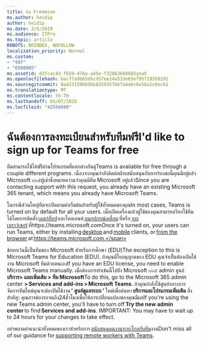 ```yaml
---
title: ทีม Freemium
ms.author: heidip
author: heidip
ms.date: 3/6/2019
ms.audience: ITPro
ms.topic: article
ROBOTS: NOINDEX, NOFOLLOW
localization_priority: Normal
ms.custom:
- "997"
- "6500005"
ms.assetid: d3fcac43-f659-47ba-a45e-f32863680685yeah
ms.openlocfilehash: bac77a9b65dbcd57ee14a533e63ef95719356291
ms.sourcegitcommit: 8a423159bb9bb8259357bbfa4ebc6e56a2c8ecb1
ms.translationtype: MT
ms.contentlocale: th-TH
ms.lasthandoff: 03/07/2020
ms.locfileid: "42556690"
---
```

# <a name="id-like-to-sign-up-for-teams-for-free"></a><span data-ttu-id="10e16-102">ฉันต้องการลงทะเบียนสำหรับทีมฟรี</span><span class="sxs-lookup"><span data-stu-id="10e16-102">I'd like to sign up for Teams for free</span></span>

<span data-ttu-id="10e16-103">ทีมสามารถใช้ได้ฟรีผ่านโปรแกรมที่แตกต่างกันคู่</span><span class="sxs-lookup"><span data-stu-id="10e16-103">Teams is available for free through a couple different programs.</span></span> <span data-ttu-id="10e16-104">เนื่องจากคุณกำลังติดต่อฝ่ายสนับสนุนกับการร้องขอนี้คุณมีอยู่แล้ว Microsoft ๓๖๕ผู้เช่าซึ่งหมายความว่าคุณมีทีม Microsoft อยู่แล้ว</span><span class="sxs-lookup"><span data-stu-id="10e16-104">Since you are contacting support with this request, you already have an existing Microsoft 365 tenant, which means you already have Microsoft Teams.</span></span>

<span data-ttu-id="10e16-105">ในกรณีส่วนใหญ่ทีมจะเปิดตามค่าเริ่มต้นสำหรับผู้ใช้ทั้งหมดของคุณ</span><span class="sxs-lookup"><span data-stu-id="10e16-105">In most cases, Teams is turned on by default for all your users.</span></span> <span data-ttu-id="10e16-106">เมื่อเปิดเครื่องแล้วผู้ใช้ของคุณสามารถเรียกใช้ทีมได้โดยการติดตั้ง [เดสก์ท็อป](https://office.visualstudio.com/MAX/_workitems/edit/desktop) และไคลเอนต์ [บนอุปกรณ์เคลื่อน](https://office.visualstudio.com/MAX/_workitems/edit/desktop) ที่หรือ [จากเบราว์เซอร์](https://docs.microsoft.com/en-us/MicrosoftTeams/get-clients#mobile-clients) ที่https://teams.microsoft.com</span><span class="sxs-lookup"><span data-stu-id="10e16-106">Once it's turned on, your users can run Teams, either by installing [desktop](https://office.visualstudio.com/MAX/_workitems/edit/desktop) and [mobile](https://office.visualstudio.com/MAX/_workitems/edit/desktop) clients, or [from the browser](https://docs.microsoft.com/en-us/MicrosoftTeams/get-clients#mobile-clients) at https://teams.microsoft.com.</span></span>

<span data-ttu-id="10e16-107">ข้อยกเว้นนี้เป็นทีมของ Microsoft สำหรับการศึกษา (EDU)</span><span class="sxs-lookup"><span data-stu-id="10e16-107">The exception to this is Microsoft Teams for Education (EDU).</span></span> <span data-ttu-id="10e16-108">ถ้าคุณมีใบอนุญาตของ EDU คุณจำเป็นต้องเปิดใช้งาน Microsoft ทีมด้วยตนเอง</span><span class="sxs-lookup"><span data-stu-id="10e16-108">If you have an EDU license, you need to enable Microsoft Teams manually.</span></span> <span data-ttu-id="10e16-109">เมื่อต้องการทำเช่นนี้ไปยัง Microsoft ๓๖๕ admin ศูนย์**บริการ> และเพิ่มเติม > ทีม Microsoft**</span><span class="sxs-lookup"><span data-stu-id="10e16-109">To do this, go to the Microsoft 365 admin center **> Services and add-ins > Microsoft Teams**.</span></span> <span data-ttu-id="10e16-110">ถ้าคุณกำลังใช้ศูนย์กลางการจัดการทีมใหม่คุณจะต้องปิดใช้งาน **' ศูนย์ดูแลระบบ '** ใหม่เพื่อค้นหา **บริการและโปรแกรมเพิ่มเติม** สิ่งสำคัญ: คุณอาจต้องรอจนถึง24ชั่วโมงเพื่อให้การเปลี่ยนแปลงของคุณมีผล</span><span class="sxs-lookup"><span data-stu-id="10e16-110">If you're using the new Teams admin center, you'll have to turn off **Try the new admin center** to find **Services and add-ins**. IMPORTANT: You may have to wait up to 24 hours for your changes to take effect.</span></span>

<span data-ttu-id="10e16-111">อย่าพลาดคำแนะนำทั้งหมดของเราสำหรับการ [สนับสนุนคนงานระยะไกลกับทีม](https://docs.microsoft.com/en-us/MicrosoftTeams/support-remote-work-with-teams)งาน</span><span class="sxs-lookup"><span data-stu-id="10e16-111">Don't miss all of our guidance for [supporting remote workers with Teams](https://docs.microsoft.com/en-us/MicrosoftTeams/support-remote-work-with-teams).</span></span>
